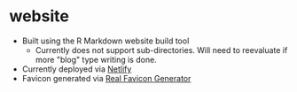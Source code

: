 # website

- Built using the R Markdown website build tool
    - Currently does not support sub-directories. Will need to reevaluate if more "blog" type writing is done.
- Currently deployed via [Netlify](netlify.com)
- Favicon generated via [Real Favicon Generator](http://realfavicongenerator.net/)
